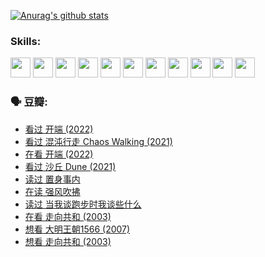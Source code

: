 
[![Anurag's github stats](https://github-readme-stats.vercel.app/api?username=w940853815)](https://github.com/anuraghazra/github-readme-stats)

### Skills:

<code><img height="32" src="https://cdn.jsdelivr.net/npm/simple-icons@v5/icons/python.svg"></code>
<code><img height="32" src="https://cdn.jsdelivr.net/npm/simple-icons@v5/icons/javascript.svg"></code>
<code><img height="32" src="https://cdn.jsdelivr.net/npm/simple-icons@v5/icons/django.svg"></code>
<code><img height="32" src="https://cdn.jsdelivr.net/npm/simple-icons@v5/icons/flask.svg"></code>
<code><img height="32" src="https://cdn.jsdelivr.net/npm/simple-icons@v5/icons/vuetify.svg"></code>
<code><img height="32" src="https://cdn.jsdelivr.net/npm/simple-icons@v5/icons/git.svg"></code>
<code><img height="32" src="https://cdn.jsdelivr.net/npm/simple-icons@v5/icons/docker.svg"></code>
<code><img height="32" src="https://cdn.jsdelivr.net/npm/simple-icons@v5/icons/postgresql.svg"></code>
<code><img height="32" src="https://cdn.jsdelivr.net/npm/simple-icons@v5/icons/elasticsearch.svg"></code>
<code><img height="32" src="https://cdn.jsdelivr.net/npm/simple-icons@v5/icons/macos.svg"></code>
<code><img height="32" src="https://cdn.jsdelivr.net/npm/simple-icons@v5/icons/linux.svg"></code>

### 🗣 豆瓣:

<!-- DOUBAN-ACTIVITIES:START -->
- [看过 开端‎ (2022)](https://www.douban.com/people/136069238/status/3737530861/?_i=43134630)
- [看过 混沌行走 Chaos Walking‎ (2021)](https://www.douban.com/people/136069238/status/3734828206/?_i=43134630)
- [在看 开端‎ (2022)](https://www.douban.com/people/136069238/status/3733533297/?_i=43134630)
- [看过 沙丘 Dune‎ (2021)](https://www.douban.com/people/136069238/status/3726869471/?_i=43134630)
- [读过 置身事内](https://www.douban.com/people/136069238/status/3726223867/?_i=43134630)
- [在读 强风吹拂](https://www.douban.com/people/136069238/status/3725395475/?_i=43134630)
- [读过 当我谈跑步时我谈些什么](https://www.douban.com/people/136069238/status/3715422296/?_i=43134630)
- [在看 走向共和‎ (2003)](https://www.douban.com/people/136069238/status/3711470443/?_i=43134630)
- [想看 大明王朝1566‎ (2007)](https://www.douban.com/people/136069238/status/3710980213/?_i=43134630)
- [想看 走向共和‎ (2003)](https://www.douban.com/people/136069238/status/3710980002/?_i=43134630)
<!-- DOUBAN-ACTIVITIES:END -->
<!--
**w940853815/w940853815** is a ✨ _special_ ✨ repository because its `README.md` (this file) appears on your GitHub profile.

Here are some ideas to get you started:

- 🔭 I’m currently working on ...
- 🌱 I’m currently learning ...
- 👯 I’m looking to collaborate on ...
- 🤔 I’m looking for help with ...
- 💬 Ask me about ...
- 📫 How to reach me: ...
- 😄 Pronouns: ...
- ⚡ Fun fact: ...
-->
